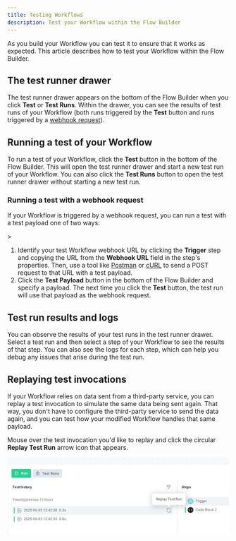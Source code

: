 ```yaml
---
title: Testing Workflows
description: Test your Workflow within the Flow Builder
---
```


As you build your Workflow you can test it to ensure that it works as expected.
This article describes how to test your Workflow within the Flow Builder.

## The test runner drawer

The test runner drawer appears on the bottom of the Flow Builder when you click **Test** or **Test Runs**.
Within the drawer, you can see the results of test runs of your Workflow (both runs triggered by the **Test** button and runs triggered by a [webhook request](./triggering.md#what-is-a-webhook)).

## Running a test of your Workflow

To run a test of your Workflow, click the **Test** button in the bottom of the Flow Builder.
This will open the test runner drawer and start a new test run of your Workflow.
You can also click the **Test Runs** button to open the test runner drawer without starting a new test run.

### Running a test with a webhook request

If your Workflow is triggered by a webhook request, you can run a test with a test payload one of two ways:

<!-- TODO: Replace this with information about where to find test webhook URLs in the workflow builder -->>

1. Identify your test Workflow webhook URL by clicking the **Trigger** step and copying the URL from the **Webhook URL** field in the step's properties.
   Then, use a tool like [Postman](https://www.postman.com/) or [cURL](https://curl.se/) to send a POST request to that URL with a test payload.
2. Click the **Test Payload** button in the bottom of the Flow Builder and specify a payload.
   The next time you click the **Test** button, the test run will use that payload as the webhook request.

## Test run results and logs

You can observe the results of your test runs in the test runner drawer.
Select a test run and then select a step of your Workflow to see the results of that step.
You can also see the logs for each step, which can help you debug any issues that arise during the test run.

## Replaying test invocations

If your Workflow relies on data sent from a third-party service, you can replay a test invocation to simulate the same data being sent again.
That way, you don't have to configure the third-party service to send the data again, and you can test how your modified Workflow handles that same payload.

Mouse over the test invocation you'd like to replay and click the circular **Replay Test Run** arrow icon that appears.

![Replay Test Run](./assets/testing/replay-test-run.png)
